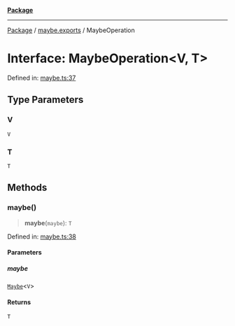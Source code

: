 [**Package**](../../README.md)

***

[Package](../../modules.md) / [maybe.exports](../README.md) / MaybeOperation

# Interface: MaybeOperation\<V, T\>

Defined in: [maybe.ts:37](https://github.com/AlexXanderGrib/monads-io/blob/d65e47796764202dffd7314b61c2ea9cedbb26e8/src/maybe.ts#L37)

## Type Parameters

### V

`V`

### T

`T`

## Methods

### maybe()

> **maybe**(`maybe`): `T`

Defined in: [maybe.ts:38](https://github.com/AlexXanderGrib/monads-io/blob/d65e47796764202dffd7314b61c2ea9cedbb26e8/src/maybe.ts#L38)

#### Parameters

##### maybe

[`Maybe`](../type-aliases/Maybe.md)\<`V`\>

#### Returns

`T`
